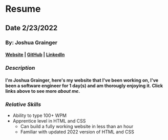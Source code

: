 # Resume
## Date 2/23/2022
### By: Joshua Grainger
#### [Website](https://facebook.com) | [GitHub](https://github.com/joshgrainger22) | [LinkedIn](https://www.linkedin.com/in/joshgrainger22/) 
### ***Description***
#### I'm Joshua Grainger, here's my website that I've been working on, I've been a software engineer for 1 day(s) and am thorougly enjoying it. Click links above to see more ***about me***.

### ***Relative Skills***
* Ability to type 100+ WPM
* Apprentice level in HTML and CSS
  * Can build a fully working website in less than an hour
  * Familiar with updated 2022 version of HTML and CSS